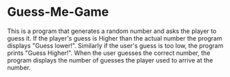 # Guess-Me-Game
This is a program that generates a random number and asks the player to guess it. If the player's guess is Higher than the actual number the program displays "Guess lower!". Similarly if the user's guess is too low, the program prints "Guess Higher!". When the user guesses the correct number, the program displays the number of guesses the player used to arrive at the number.
